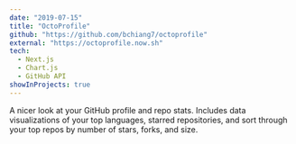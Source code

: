 ```yaml
---
date: "2019-07-15"
title: "OctoProfile"
github: "https://github.com/bchiang7/octoprofile"
external: "https://octoprofile.now.sh"
tech:
  - Next.js
  - Chart.js
  - GitHub API
showInProjects: true
---
```


A nicer look at your GitHub profile and repo stats. Includes data visualizations of your top languages, starred repositories, and sort through your top repos by number of stars, forks, and size.
